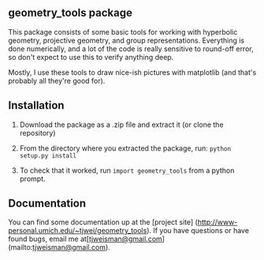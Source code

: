 geometry_tools package
----------------------

This package consists of some basic tools for working with hyperbolic
geometry, projective geometry, and group representations. Everything is done
numerically, and a lot of the code is really sensitive to round-off error, so
don't expect to use this to verify anything deep.

Mostly, I use these tools to draw nice-ish pictures with matplotlib (and
that's probably all they're good for).

## Installation

1. Download the package as a .zip file and extract it (or clone the repository)

2. From the directory where you extracted the package, run:
` python setup.py install `

3. To check that it worked, run `import geometry_tools` from a python prompt.

## Documentation

You can find some documentation up at the [project site]
(http://www-personal.umich.edu/~tjwei/geometry_tools). If you have questions
or have found bugs, email me at[tjweisman@gmail.com]
(mailto:tjweisman@gmail.com).